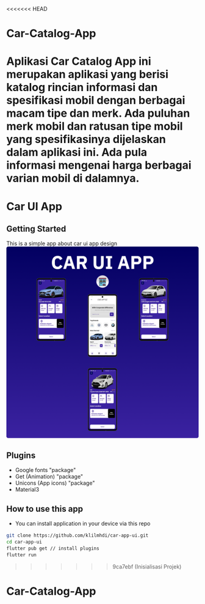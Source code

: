 <<<<<<< HEAD
# Car-Catalog-App
Aplikasi Car Catalog App ini merupakan aplikasi yang berisi katalog rincian informasi dan spesifikasi mobil dengan berbagai macam tipe dan merk. Ada puluhan merk mobil dan ratusan tipe mobil yang spesifikasinya dijelaskan dalam aplikasi ini. Ada pula informasi mengenai harga berbagai varian mobil di dalamnya.
=======
# Car UI App

## Getting Started
This is a simple app about car ui app design
<img src="screenshots/mockup.png">
## Plugins
- Google fonts "package"
- Get (Animation) "package"
- Unicons (App icons) "package"
- Material3

## How to use this app
- You can install application in your device via this repo
```bash
git clone https://github.com/klilmhdi/car-app-ui.git
cd car-app-ui
flutter pub get // install plugins
flutter run
```
>>>>>>> 9ca7ebf (Inisialisasi Projek)
# Car-Catalog-App
